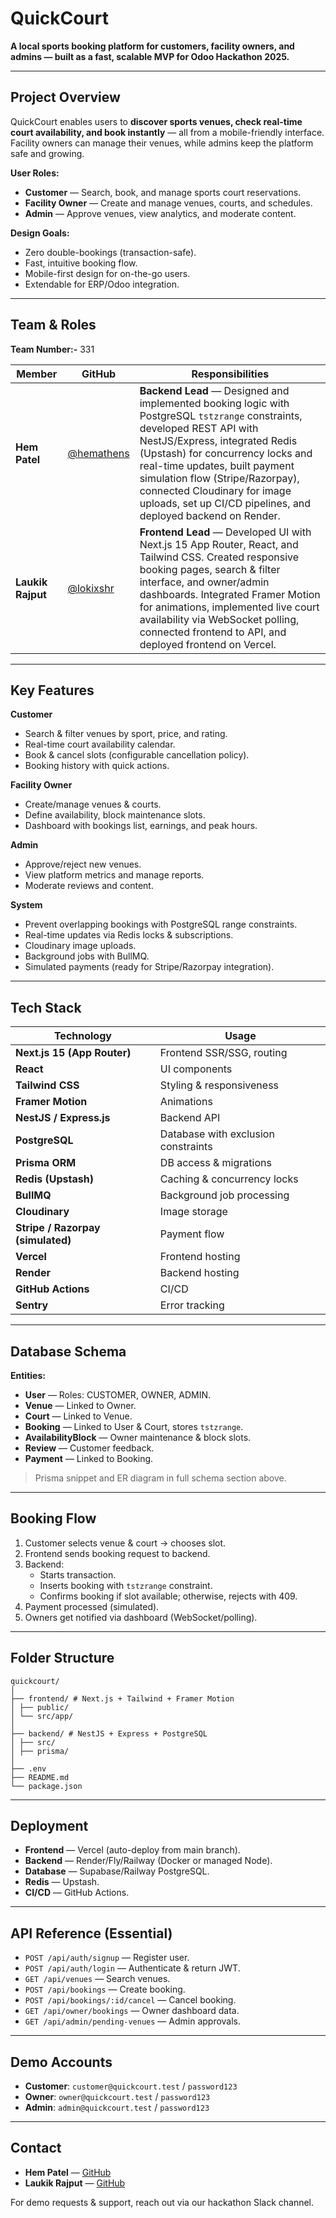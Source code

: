 # QuickCourt

**A local sports booking platform for customers, facility owners, and admins — built as a fast, scalable MVP for Odoo Hackathon 2025.**

---

## Project Overview

QuickCourt enables users to **discover sports venues, check real-time court availability, and book instantly** — all from a mobile-friendly interface. Facility owners can manage their venues, while admins keep the platform safe and growing.

**User Roles:**  
- **Customer** — Search, book, and manage sports court reservations.  
- **Facility Owner** — Create and manage venues, courts, and schedules.  
- **Admin** — Approve venues, view analytics, and moderate content.

**Design Goals:**  
- Zero double-bookings (transaction-safe).
- Fast, intuitive booking flow.
- Mobile-first design for on-the-go users.
- Extendable for ERP/Odoo integration.

---

## Team & Roles

**Team Number:-** 331

| Member | GitHub | Responsibilities |
| ------ | ------ | ---------------- |
| **Hem Patel** | [@hemathens](https://github.com/hemathens) | **Backend Lead** — Designed and implemented booking logic with PostgreSQL `tstzrange` constraints, developed REST API with NestJS/Express, integrated Redis (Upstash) for concurrency locks and real-time updates, built payment simulation flow (Stripe/Razorpay), connected Cloudinary for image uploads, set up CI/CD pipelines, and deployed backend on Render. |
| **Laukik Rajput** | [@lokixshr](https://github.com/lokixshr) | **Frontend Lead** — Developed UI with Next.js 15 App Router, React, and Tailwind CSS. Created responsive booking pages, search & filter interface, and owner/admin dashboards. Integrated Framer Motion for animations, implemented live court availability via WebSocket polling, connected frontend to API, and deployed frontend on Vercel. |

---

## Key Features

**Customer**
- Search & filter venues by sport, price, and rating.
- Real-time court availability calendar.
- Book & cancel slots (configurable cancellation policy).
- Booking history with quick actions.

**Facility Owner**
- Create/manage venues & courts.
- Define availability, block maintenance slots.
- Dashboard with bookings list, earnings, and peak hours.

**Admin**
- Approve/reject new venues.
- View platform metrics and manage reports.
- Moderate reviews and content.

**System**
- Prevent overlapping bookings with PostgreSQL range constraints.
- Real-time updates via Redis locks & subscriptions.
- Cloudinary image uploads.
- Background jobs with BullMQ.
- Simulated payments (ready for Stripe/Razorpay integration).

---

## Tech Stack

| Technology                        | Usage |
| --------------------------------- | ----- |
| **Next.js 15 (App Router)**       | Frontend SSR/SSG, routing |
| **React**                         | UI components |
| **Tailwind CSS**                  | Styling & responsiveness |
| **Framer Motion**                 | Animations |
| **NestJS / Express.js**           | Backend API |
| **PostgreSQL**                    | Database with exclusion constraints |
| **Prisma ORM**                    | DB access & migrations |
| **Redis (Upstash)**               | Caching & concurrency locks |
| **BullMQ**                        | Background job processing |
| **Cloudinary**                    | Image storage |
| **Stripe / Razorpay (simulated)** | Payment flow |
| **Vercel**                        | Frontend hosting |
| **Render**                        | Backend hosting |
| **GitHub Actions**                | CI/CD |
| **Sentry**                        | Error tracking |

---

## Database Schema

**Entities:**  
- **User** — Roles: CUSTOMER, OWNER, ADMIN.  
- **Venue** — Linked to Owner.  
- **Court** — Linked to Venue.  
- **Booking** — Linked to User & Court, stores `tstzrange`.  
- **AvailabilityBlock** — Owner maintenance & block slots.  
- **Review** — Customer feedback.  
- **Payment** — Linked to Booking.

> Prisma snippet and ER diagram in full schema section above.

---

## Booking Flow

1. Customer selects venue & court → chooses slot.
2. Frontend sends booking request to backend.
3. Backend:
   - Starts transaction.
   - Inserts booking with `tstzrange` constraint.
   - Confirms booking if slot available; otherwise, rejects with 409.
4. Payment processed (simulated).
5. Owners get notified via dashboard (WebSocket/polling).

---

## Folder Structure
```
quickcourt/
│
├── frontend/ # Next.js + Tailwind + Framer Motion
│ ├── public/
│ └── src/app/
│
├── backend/ # NestJS + Express + PostgreSQL
│ ├── src/
│ ├── prisma/
│
├── .env
├── README.md
└── package.json
```


---

## Deployment

- **Frontend** — Vercel (auto-deploy from main branch).
- **Backend** — Render/Fly/Railway (Docker or managed Node).
- **Database** — Supabase/Railway PostgreSQL.
- **Redis** — Upstash.
- **CI/CD** — GitHub Actions.

---

## API Reference (Essential)

- `POST /api/auth/signup` — Register user.  
- `POST /api/auth/login` — Authenticate & return JWT.  
- `GET /api/venues` — Search venues.  
- `POST /api/bookings` — Create booking.  
- `POST /api/bookings/:id/cancel` — Cancel booking.  
- `GET /api/owner/bookings` — Owner dashboard data.  
- `GET /api/admin/pending-venues` — Admin approvals.

---

## Demo Accounts

- **Customer**: `customer@quickcourt.test` / `password123`  
- **Owner**: `owner@quickcourt.test` / `password123`  
- **Admin**: `admin@quickcourt.test` / `password123`  

---

## Contact

- **Hem Patel** — [GitHub](https://github.com/hemathens)  
- **Laukik Rajput** — [GitHub](https://github.com/lokixshr)  

For demo requests & support, reach out via our hackathon Slack channel.
